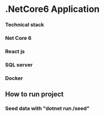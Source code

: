 # .NetCore6 Application

### Technical stack
### Net Core 6
### React js
### SQL server
### Docker

## How to run project
### Seed data with "dotnet run /seed"